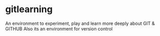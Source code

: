 # gitlearning
An environment to experiment, play and learn more deeply about GIT &amp; GITHUB
Also its an environment for version control

